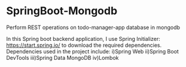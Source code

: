 # SpringBoot-Mongodb
Perform REST operations on todo-manager-app database in mongodb

In this Spring boot backend application, I use Spring Initializer: https://start.spring.io/ to download the required dependencies.
Dependencies used in the project include:
i)Spring Web
ii)Spring Boot DevTools
iii)Spring Data MongoDB
iv)Lombok 
